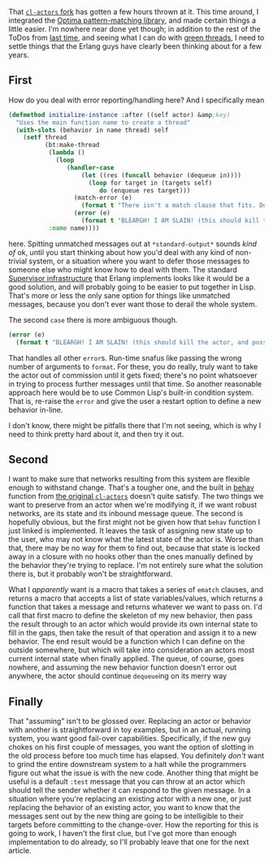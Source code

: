 That [`cl-actors` fork](https://github.com/Inaimathi/Common-Lisp-Actors) has gotten a few hours thrown at it. This time around, I integrated the [Optima pattern-matching library](https://github.com/m2ym/optima), and made certain things a little easier. I'm nowhere near done yet though; in addition to the rest of the ToDos from [last time](http://langnostic.blogspot.ca/2013/03/actors.html), and seeing what I can do with [green threads](https://github.com/deliciousrobots/green-threads), I need to settle things that the Erlang guys have clearly been thinking about for a few years.

## First

How do you deal with error reporting/handling here? And I specifically mean

```lisp
(defmethod initialize-instance :after ((self actor) &amp;key)
  "Uses the main function name to create a thread"
  (with-slots (behavior in name thread) self
    (setf thread 
          (bt:make-thread 
           (lambda () 
             (loop
                (handler-case
                    (let ((res (funcall behavior (dequeue in))))
                      (loop for target in (targets self)
                         do (enqueue res target)))
                  (match-error (e)
                    (format t "There isn't a match clause that fits. Do something more intelligent with unmatched messages.~%~a~%~%" e))
                  (error (e)
                    (format t "BLEARGH! I AM SLAIN! (this should kill the actor, and possibly call some fall-back mechanism)~%~a~%~%" e)))))
           :name name))))
```
here. Spitting unmatched messages out at `*standard-output*` sounds *kind of* ok, until you start thinking about how you'd deal with any kind of non-trivial system, or a situation where you want to defer those messages to someone else who might know how to deal with them. The standard [Supervisor infrastructure](http://www.erlang.org/doc/man/supervisor.html) that Erlang implements looks like it would be a good solution, and will probably going to be easier to put together in Lisp. That's more or less the only sane option for things like unmatched messages, because you don't ever want those to derail the whole system.

The second `case` there is more ambiguous though.

```lisp
(error (e)
  (format t "BLEARGH! I AM SLAIN! (this should kill the actor, and possibly call some fall-back mechanism)~%~a~%~%" e))
```

That handles all other `error`s. Run-time snafus like passing the wrong number of arguments to `format`. For these, you do really, truly want to take the actor out of commission until it gets fixed; there's no point whatsoever in trying to process further messages until that time. So another reasonable approach here would be to use Common Lisp's built-in condition system. That is, re-raise the `error` and give the user a restart option to define a new behavior in-line.

I don't know, there might be pitfalls there that I'm not seeing, which is why I need to think pretty hard about it, and then try it out.

## Second

I want to make sure that networks resulting from this system are flexible enough to withstand change. That's a tougher one, and the built in [behav](https://github.com/naveensundarg/Common-Lisp-Actors/blob/master/actors.lisp#L100-L104) function from [the original `cl-actors`](https://github.com/naveensundarg/Common-Lisp-Actors) doesn't quite satisfy. The two things we want to preserve from an actor when we're modifying it, if we want robust networks, are its state and its inbound message queue. The second is hopefully obvious, but the first might not be given how that `behav` function I just linked is implemented. It leaves the task of assigning new state up to the user, who may not know what the latest state of the actor is. Worse than that, there may be no way for them to find out, because that state is locked away in a closure with no hooks other than the ones manually defined by the behavior they're trying to replace. I'm not entirely sure what the solution there is, but it probably won't be straightforward.

What I *apparently* want is a macro that takes a series of `ematch` clauses, and returns a macro that accepts a list of state variables/values, which returns a function that takes a message and returns whatever we want to pass on. I'd call that first macro to define the skeleton of my new behavior, then pass the result through to an actor which would provide its own internal state to fill in the gaps, then take the result of that operation and assign it to a new behavior. The end result would be a function which I can define on the outside somewhere, but which will take into consideration an actors most current internal state when finally applied. The queue, of course, goes nowhere, and assuming the new behavior function doesn't error out anywhere, the actor should continue `dequeue`ing on its merry way

## Finally

That "assuming" isn't to be glossed over. Replacing an actor or behavior with another is straightforward in toy examples, but in an actual, running system, you want good fail-over capabilities. Specifically, if the new guy chokes on his first couple of messages, you want the option of slotting in the old process before too much time has elapsed. You definitely *don't* want to grind the entire downstream system to a halt while the programmers figure out what the issue is with the new code. Another thing that might be useful is a default `:test` message that you can throw at an actor which should tell the sender whether it can respond to the given message. In a situation where you're replacing an existing actor with a new one, or just replacing the behavior of an existing actor, you want to know that the messages sent out by the new thing are going to be intelligible to their targets before committing to the change-over. How the reporting for this is going to work, I haven't the first clue, but I've got more than enough implementation to do already, so I'll probably leave that one for the next article.
